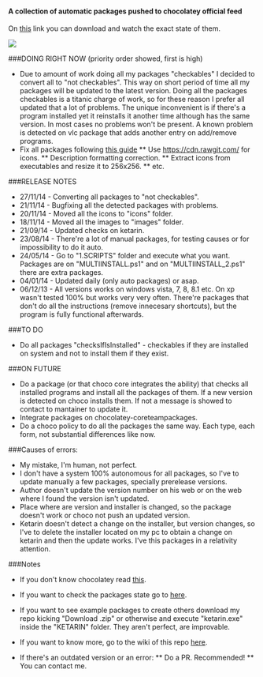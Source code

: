 #### A collection of automatic packages pushed to chocolatey official feed

On [this](https://github.com/adgellida/chocolateyautomaticpackages/blob/master/chocolateyautomaticpackages.ods?raw=true) link you can download and watch the exact state of them.

![](http://i.imgur.com/Tl52ASY.png)

###DOING RIGHT NOW
(priority order showed, first is high)

* Due to amount of work doing all my packages "checkables" I decided to convert all to "not checkables".
This way on short period of time all my packages will be updated to the latest version.
Doing all the packages checkables is a titanic charge of work, so for these reason I prefer all updated that a lot of problems.
The unique inconvenient is if there's a program installed yet it reinstalls it another time although has the same version.
In most cases no problems won't be present. A known problem is detected on vlc package that adds another entry on add/remove programs.
* Fix all packages following [this guide](https://github.com/chocolatey/chocolatey/wiki/CreatePackages#package-description-and-release-notes)
 ** Use https://cdn.rawgit.com/ for icons.
 ** Description formatting correction.
 ** Extract icons from executables and resize it to 256x256.
 ** etc.

###RELEASE NOTES

* 27/11/14 - Converting all packages to "not checkables". 
* 21/11/14 - Bugfixing all the detected packages with problems.
* 20/11/14 - Moved all the icons to "icons" folder.
* 18/11/14 - Moved all the images to "images" folder.
* 21/09/14 - Updated checks on ketarin.
* 23/08/14 - There're a lot of manual packages, for testing causes or for impossibility to do it auto.
* 24/05/14 - Go to "1.SCRIPTS" folder and execute what you want. Packages are on "MULTIINSTALL.ps1" and on "MULTIINSTALL_2.ps1" there are extra packages.
* 04/01/14 - Updated daily (only auto packages) or asap.
* 06/12/13 - All versions works on windows vista, 7, 8, 8.1 etc. On xp wasn't tested 100% but works very very often. There're packages that don't do all the instructions (remove innecesary shortcuts), but the program is fully functional afterwards.

###TO DO

* Do all packages "checksIfIsInstalled" - checkables if they are installed on system and not to install them if they exist.

###ON FUTURE

* Do a package (or that choco core integrates the ability) that checks all installed programs and install all the packages of them. If a new version is detected on choco installs them.
  If not a message is showed to contact to mantainer to update it.
* Integrate packages on chocolatey-coreteampackages.
* Do a choco policy to do all the packages the same way. Each type, each form, not substantial differences like now.

###Causes of errors:

* My mistake, I'm human, not perfect.
* I don't have a system 100% autonomous for all packages, so I've to update manually a few packages, specially prerelease versions.
* Author doesn't update the version number on his web or on the web where I found the version isn't updated.
* Place where are version and installer is changed, so the package doesn't work or choco not push an updated version.
* Ketarin doesn't detect a change on the installer, but version changes, so I've to delete the installer located on my pc to obtain a change on ketarin and then the update works. I've this packages in a relativity attention.

###Notes

* If you don't know chocolatey read [this](http://ferventcoder.com/archive/2011/10/07/letrsquos-get-chocolatey-kind-of-like-apt-get-for-windows.aspx).

* If you want to check the packages state go to [here](https://docs.google.com/spreadsheet/ccc?key=0AvH3YF-FkmY2dGVZdVdDaDdIbHZkRkFPSEdIME53Vnc&usp=sharing).

* If you want to see example packages to create others download my repo kicking "Download .zip" or otherwise and execute "ketarin.exe" inside the "KETARIN" folder. They aren't perfect, are improvable.

* If you want to know more, go to the wiki of this repo [here](https://github.com/tonigellida/chocolateyautomaticpackages/wiki).

* If there's an outdated version or an error:
 ** Do a PR. Recommended!
 ** You can contact me.